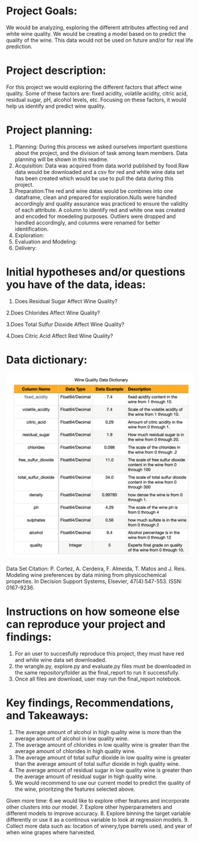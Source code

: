 # Project Goals:
We would be analyzing, exploring the different attributes affecting red and white wine quality. 
We would be creating a model based on to predict the quality of the wine.
This data would not be used on future and/or for real life prediction.

# Project description:
For this project we would exploring the different factors that affect wine quality.
Some of these factors are: fixed acidity, volatile acidity, citric acid, residual sugar, pH, alcohol levels, etc. Focusing on these factors, it would help us identify and predict wine quality. 
# Project planning:
1. Planning:  During this process we asked ourselves important questions about the project, and the division of task among team members. Data planning will be shown in this readme.
2. Acquisition: Data was acquired from data.world published by food.Raw data would be downloaded and a csv for red and white wine data set has been created which would be use to pull the data during this project.
3. Preparation:The red and wine datas would be combines into one dataframe, clean and prepared for exploration.Nulls were handled accordingly and quality assurance was practiced to ensure the validity of each attribute. A column to identify red and white one was created and encoded for moedeling purposes. Outliers were dropped and handled accordingly, and columns were renamed for better identification.
4. Exploration:
5. Evaluation and Modeling:
5. Delivery:
# Initial hypotheses and/or questions you have of the data, ideas:
1. Does Residual Sugar Affect Wine Quality?

2.Does Chlorides Affect Wine Quality?

3.Does Total Sulfur Dioxide Affect Wine Quality?

4.Does Citric Acid Affect Red Wine Quality?


# Data dictionary:
<img width="755" alt="Data Dictionary" src="https://github.com/Keila-Camarillo/wine_project/blob/main/Data%20Dictionary.png">

Data Set Citation: 
P. Cortez, A. Cerdeira, F. Almeida, T. Matos and J. Reis.
Modeling wine preferences by data mining from physicochemical properties.
In Decision Support Systems, Elsevier, 47(4):547-553. ISSN: 0167-9236.


# Instructions on how someone else can reproduce your project and findings:
1. For an user to succesfully reproduce this project, they must have red and white wine data set downloaded.
2. the wrangle.py, explore.py and evaluate.py files must be downloaded in the same repository/folder as the final_report to run it successfully. 
3. Once all files are download, user may run the final_report notebook.



# Key findings, Recommendations, and Takeaways:
1. The average amount of alcohol in high quality wine is more than the average amount of alcohol in low quality wine.
2. The average amount of chlorides in low quality wine is greater than the average amount of chlorides in high quality wine.
3. The average amount of total sulfur dioxide in low quality wine is greater than the average amount of total sulfur dioxide in high quality wine.
4. The average amount of residual sugar in low quality wine is greater than the average amount of residual sugar in high quality wine.
5.  We would recommend to use our current model to predict the quality of the wine, prioritzing the features selected above.

Given more time:
6.we would like to explore other features and incorporate other clusters into our model.
7. Explore other hyperparameters and different models to improve accuracy.
8. Explore binning the target variable differently or use it as a continous variable to look at regression models.
9. Collect more data such as: location of winery,type barrels used, and year of when wine grapes where harvested.
